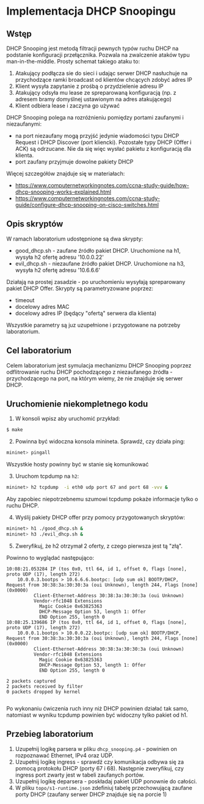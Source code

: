 # Implementacja DHCP Snoopingu

## Wstęp

DHCP Snooping jest metodą filtracji pewnych typów ruchu DHCP na podstanie konfiguracji przełącznika. Pozwala na zwalczenie ataków typu man-in-the-middle. Prosty schemat takiego ataku to:

1. Atakujący podłącza sie do sieci i udając serwer DHCP nasłuchuje na przychodzące ramki broadcast od klientów chcących zdobyć adres IP
2. Klient wysyła zapytanie z prośbą o przydzielenie adresu IP
3. Atakujący odsyła mu lease ze spreparowaną konfiguracją (np. z adresem bramy domyślnej ustawionym na adres atakującego)
4. Klient odbiera lease i zaczyna go używać

DHCP Snooping polega na rozróżnieniu pomiędzy portami zaufanymi i niezaufanymi:
- na port niezaufany mogą przyjść jedynie wiadomości typu DHCP Request i DHCP Discover (port kliencki). Pozostałe typy DHCP (Offer i ACK) są odrzucane. Nie da się więc wysłać pakietu z konfiguracją dla klienta.
- port zaufany przyjmuje dowolne pakiety DHCP

Więcej szczegółów znajduje się w materiałach:
- https://www.computernetworkingnotes.com/ccna-study-guide/how-dhcp-snooping-works-explained.html
- https://www.computernetworkingnotes.com/ccna-study-guide/configure-dhcp-snooping-on-cisco-switches.html

## Opis skryptów

W ramach laboratorium udostępnione są dwa skrypty:

- good_dhcp.sh - zaufane źródło pakiet DHCP. Uruchomione na h1, wysyła h2 ofertę adresu '10.0.0.22'
- evil_dhcp.sh - niezaufane źródło pakiet DHCP. Uruchomione na h3, wysyła h2 ofertę adresu '10.6.6.6'

Działają na prostej zasadzie - po uruchomieniu wysyłają spreparowany pakiet DHCP Offer. Skrypty są parametryzowane poprzez:
- timeout
- docelowy adres MAC
- docelowy adres IP (będący "ofertą" serwera dla klienta)

Wszystkie parametry są juz uzupełnione i przygotowane na potrzeby laboratorium.

## Cel laboratorium

Celem laboratorium jest symulacja mechanizmu DHCP Snooping poprzez odflitrowanie ruchu DHCP pochodzącego z niezaufanego źródła - przychodzącego na port, na którym wiemy, że nie znajduje się serwer DHCP.

## Uruchomienie niekompletnego kodu
 
1. W konsoli wpisz aby uruchomić przykład:
 
```sh
$ make
```
 
2. Powinna być widoczna konsola minineta. Sprawdź, czy działa ping:
 
```sh
mininet> pingall
```
 
Wszystkie hosty powinny być w stanie się komunikować
 
3. Uruchom tcpdump na `h2`:
 
```sh
mininet> h2 tcpdump  -i eth0 udp port 67 and port 68 -vvv &
```
 
Aby zapobiec niepotrzebnemu szumowi tcpdump pokaże informacje tylko o ruchu DHCP.
 
4. Wyślij pakiety DHCP offer przy pomocy przygotowanych skryptów:
 
```sh
mininet> h1 ./good_dhcp.sh &
mininet> h3 ./evil_dhcp.sh &
```
 
5. Zweryfikuj, że h2 otrzymał 2 oferty, z czego pierwsza jest tą "złą".
 
Powinno to wyglądać następująco:
 
```
10:08:21.053284 IP (tos 0x0, ttl 64, id 1, offset 0, flags [none], proto UDP (17), length 272)
    10.0.0.3.bootps > 10.6.6.6.bootpc: [udp sum ok] BOOTP/DHCP, Request from 30:38:3a:30:30:3a (oui Unknown), length 244, Flags [none] (0x0000)
          Client-Ethernet-Address 30:38:3a:30:30:3a (oui Unknown)
          Vendor-rfc1048 Extensions
            Magic Cookie 0x63825363
            DHCP-Message Option 53, length 1: Offer
            END Option 255, length 0
10:08:25.139686 IP (tos 0x0, ttl 64, id 1, offset 0, flags [none], proto UDP (17), length 272)
    10.0.0.1.bootps > 10.0.0.22.bootpc: [udp sum ok] BOOTP/DHCP, Request from 30:38:3a:30:30:3a (oui Unknown), length 244, Flags [none] (0x0000)
          Client-Ethernet-Address 30:38:3a:30:30:3a (oui Unknown)
          Vendor-rfc1048 Extensions
            Magic Cookie 0x63825363
            DHCP-Message Option 53, length 1: Offer
            END Option 255, length 0
 
2 packets captured
2 packets received by filter
0 packets dropped by kernel
 
```
 
Po wykonaniu ćwiczenia ruch inny niż DHCP powinien działać tak samo, natomiast w wyniku tcpdump powinien być widoczny tylko pakiet od h1.

## Przebieg laboratorium

1. Uzupełnij logikę parsera w pliku `dhcp_snooping.p4` - powinien on rozpoznawać Ethernet, IPv4 oraz UDP.
2. Uzupełnij logikę ingress - sprawdź czy komunikacja odbywa się za pomocą protokołu DHCP (porty 67 i 68). Następnie zweryfikuj, czy ingress port zwarty jest w tabeli zaufanych portów.
3. Uzupełnij logikę deparsera - poskładaj pakiet UDP ponownie do całości.
4. W pliku `topo/s1-runtime.json` zdefiniuj tabelę przechowującą zaufane porty DHCP (zaufany serwer DHCP znajduje się na porcie 1)


